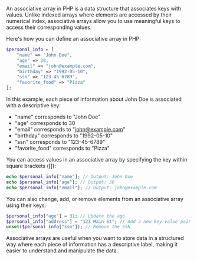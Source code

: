 An associative array in PHP is a data structure that associates keys with values. Unlike indexed arrays where elements are accessed by their numerical index, associative arrays allow you to use meaningful keys to access their corresponding values.

Here's how you can define an associative array in PHP:

```php
$personal_info = [
    "name" => "John Doe",
    "age" => 30,
    "email" => "john@example.com",
    "birthday" => "1992-05-10",
    "ssn" => "123-45-6789",
    "favorite_food" => "Pizza"
];
```

In this example, each piece of information about John Doe is associated with a descriptive key:
- "name" corresponds to "John Doe"
- "age" corresponds to 30
- "email" corresponds to "john@example.com"
- "birthday" corresponds to "1992-05-10"
- "ssn" corresponds to "123-45-6789"
- "favorite_food" corresponds to "Pizza"

You can access values in an associative array by specifying the key within square brackets ([]):

```php
echo $personal_info["name"]; // Output: John Doe
echo $personal_info["age"]; // Output: 30
echo $personal_info["email"]; // Output: john@example.com
```

You can also change, add, or remove elements from an associative array using their keys:

```php
$personal_info["age"] = 31; // Update the age
$personal_info["address"] = "123 Main St"; // Add a new key-value pair
unset($personal_info["ssn"]); // Remove the SSN
```

Associative arrays are useful when you want to store data in a structured way where each piece of information has a descriptive label, making it easier to understand and manipulate the data.